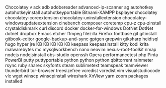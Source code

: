 Chocolatey v
ack 
adb 
adobereader 
advanced-ip-scanner 
ag 
autohotkey 
autohotkeyinstall 
autohotkeyportable 
Bitnami-XAMPP 
bsplayer 
chocolatey 
chocolatey-coreextension 
chocolatey-uninstallextension 
chocolatey-windowsupdateextension 
cinebench 
composer 
coretemp 
cpu-z 
cpu-zinstall 
crystaldiskmark 
curl 
discord 
docker 
docker-for-windows 
DotNet 
DotNet 
dotnet 
dropbox 
Emacs 
etcher 
ffmpeg 
filezilla 
Firefox 
fontbase 
git 
gitinstall 
gitbook-editor 
google-backup-and-sync 
gptgen 
grepwin 
gtksharp 
heidisql 
hugo 
hyper 
jre 
KB 
KB 
KB 
KB 
KB 
keepass 
keepassinstall 
kitty 
kodi 
krita 
malwarebytes 
mc 
mysqlworkbench 
nano 
neovim 
nexus-root-toolkit 
nmap 
nodejs 
nodejsinstall 
obs-studio 
openssh 
Opera 
performancetest 
php 
Pinta 
PowerBI 
putty 
puttyportable 
python 
python 
python 
qbittorrent 
rainmeter 
rsync 
ruby 
sharex 
skyfonts 
steam 
sublimetext 
teamspeak 
teamviewer 
thunderbird 
tor-browser 
treesizefree 
vcredist 
vcredist 
vim 
visualstudiocode 
vlc 
wget 
winscp 
winscpinstall 
wireshark 
XnView 
yarn 
zoom 
 packages installed
